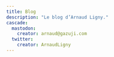 ```yaml
---
title: Blog
description: "Le blog d’Arnaud Ligny."
cascade:
  mastodon:
    creator: arnaud@gazuji.com
  twitter:
    creator: ArnaudLigny
---
```


